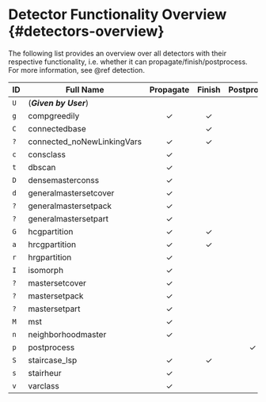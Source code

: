 # Detector Functionality Overview {#detectors-overview}

The following list provides an overview over all detectors with their respective
functionality, i.e. whether it can propagate/finish/postprocess. For
more information, see @ref detection.

| ID  |          Full Name          | Propagate | Finish | Postprocess |
|-----|-----------------------------|:---------:|:------:|:-----------:|
| `U` | (***Given by User***)       |   |   |   |
| `g` | compgreedily                | ✓ | ✓ |   |
| `C` | connectedbase               |   | ✓ |   |
| `?` | connected_noNewLinkingVars  | ✓ | ✓ |   |
| `c` | consclass                   | ✓ |   |   |
| `t` | dbscan                      | ✓ |   |   |
| `D` | densemasterconss            | ✓ |   |   |
| `d` | generalmastersetcover       | ✓ |   |   |
| `?` | generalmastersetpack        | ✓ |   |   |
| `?` | generalmastersetpart        | ✓ |   |   |
| `G` | hcgpartition                | ✓ | ✓ |   |
| `a` | hrcgpartition               | ✓ | ✓ |   |
| `r` | hrgpartition                | ✓ |   |   |
| `I` | isomorph                    | ✓ |   |   |
| `?` | mastersetcover              | ✓ |   |   |
| `?` | mastersetpack               | ✓ |   |   |
| `?` | mastersetpart               | ✓ |   |   |
| `M` | mst                         | ✓ |   |   |
| `n` | neighborhoodmaster          | ✓ |   |   |
| `p` | postprocess                 |   |   | ✓ |
| `S` | staircase_lsp               | ✓ | ✓ |   |
| `s` | stairheur                   | ✓ |   |   |
| `v` | varclass                    | ✓ |   |   |
